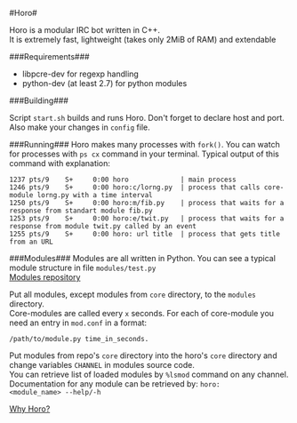 #Horo#

Horo is a modular IRC bot written in C++.  
It is extremely fast, lightweight (takes only 2MiB of RAM) and extendable

###Requirements###

* libpcre-dev for regexp handling
* python-dev (at least 2.7) for python modules

###Building###

Script <code>start.sh</code> builds and runs Horo. Don't forget to declare host and port. 
Also make your changes in <code>config</code> file.

###Running###
Horo makes many processes with <code>fork()</code>. You can watch for processes with <code>ps cx</code> command in your terminal. 
Typical output of this command with explanation:

    1237 pts/9    S+     0:00 horo             | main process
    1246 pts/9    S+     0:00 horo:c/lorng.py  | process that calls core-module lorng.py with a time interval
    1250 pts/9    S+     0:00 horo:m/fib.py    | process that waits for a response from standart module fib.py
    1253 pts/9    S+     0:00 horo:e/twit.py   | process that waits for a response from module twit.py called by an event
    1255 pts/9    S+     0:00 horo: url title  | process that gets title from an URL


###Modules###
Modules are all written in Python. You can see a typical module structure in file <code>modules/test.py</code>  
[Modules repository](https://github.com/aluminiumgeek/horo-modules)

Put all modules, except modules from <code>core</code> directory, to the <code>modules</code> directory.  
Core-modules are called every <code>x</code> seconds. For each of core-module you need an entry in <code>mod.conf</code> in a format:

    /path/to/module.py time_in_seconds.

Put modules from repo's <code>core</code> directory into the horo's <code>core</code> directory and change variables <code>CHANNEL</code> in modules source code.  
You can retrieve list of loaded modules by <code>%lsmod</code> command on any channel.  
Documentation for any module can be retrieved by: <code>horo: \<module_name\> --help/-h</code>


[Why Horo?](http://animevice.com/holo/18-16320)


